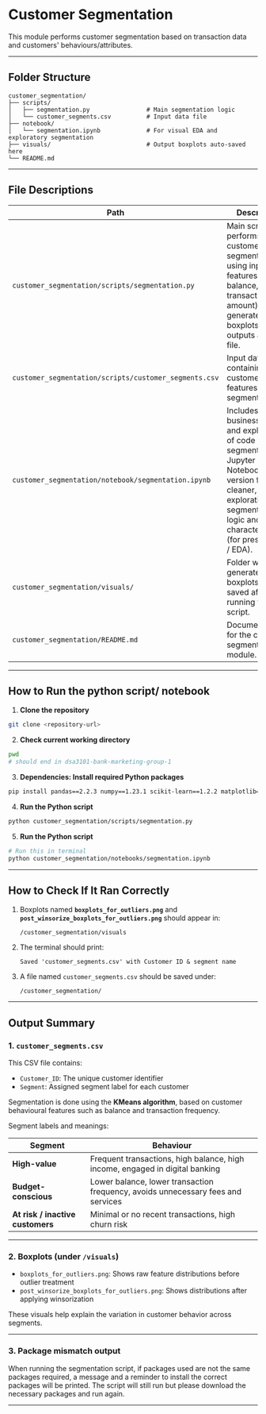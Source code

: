 # Customer Segmentation

This module performs customer segmentation based on transaction data and customers' behaviours/attributes.

---

## Folder Structure

```
customer_segmentation/
├── scripts/
│   ├── segmentation.py                # Main segmentation logic
│   └── customer_segments.csv          # Input data file
├── notebook/
│   └── segmentation.ipynb             # For visual EDA and exploratory segmentation
├── visuals/                           # Output boxplots auto-saved here
└── README.md
```

---

## File Descriptions

| Path | Description |
|------|-------------|
| `customer_segmentation/scripts/segmentation.py` | Main script that performs customer segmentation using input features (e.g., balance, transaction amount). Also generates boxplots and outputs a CSV file. |
| `customer_segmentation/scripts/customer_segments.csv` | Input data file containing customer features for segmentation. |
| `customer_segmentation/notebook/segmentation.ipynb` | Includes business logic and explanation of code in segmentation.py. Jupyter Notebook version for cleaner, visual exploration of segmentation logic and data characteristics (for presentation / EDA). |
| `customer_segmentation/visuals/` | Folder where generated boxplots will be saved after running the script. |
| `customer_segmentation/README.md` | Documentation for the customer segmentation module. |

---

##  How to Run the python script/ notebook

1. **Clone the repository**
```bash
git clone <repository-url>
```

2. **Check current working directory**
```bash
pwd
# should end in dsa3101-bank-marketing-group-1
```

3. **Dependencies: Install required Python packages**
```bash
pip install pandas==2.2.3 numpy==1.23.1 scikit-learn==1.2.2 matplotlib==3.10.1 matplotlib-inline==0.1.6 seaborn==0.13.2 python-dateutil==2.9.0.post0 scipy==1.9.0
```

4. **Run the Python script**
```bash
python customer_segmentation/scripts/segmentation.py
```
5. **Run the Python script**
```bash
# Run this in terminal
python customer_segmentation/notebooks/segmentation.ipynb
```
---

## How to Check If It Ran Correctly

1. Boxplots named **`boxplots_for_outliers.png`** and **`post_winsorize_boxplots_for_outliers.png`** should appear in:
   ```
   /customer_segmentation/visuals
   ```

2. The terminal should print:
   ```
   Saved 'customer_segments.csv' with Customer ID & segment name
   ```

3. A file named `customer_segments.csv` should be saved under:
   ```
   /customer_segmentation/
   ```

---

## Output Summary

### 1. `customer_segments.csv`

This CSV file contains:
- `Customer_ID`: The unique customer identifier
- `Segment`: Assigned segment label for each customer

Segmentation is done using the **KMeans algorithm**, based on customer behavioural features such as balance and transaction frequency.

Segment labels and meanings:

| Segment | Behaviour |
|---------|-----------|
| **High-value** | Frequent transactions, high balance, high income, engaged in digital banking |
| **Budget-conscious** | Lower balance, lower transaction frequency, avoids unnecessary fees and services |
| **At risk / inactive customers** | Minimal or no recent transactions, high churn risk |

---

### 2. Boxplots (under `/visuals`)

- `boxplots_for_outliers.png`: Shows raw feature distributions before outlier treatment
- `post_winsorize_boxplots_for_outliers.png`: Shows distributions after applying winsorization

These visuals help explain the variation in customer behavior across segments.

---

### 3. Package mismatch output

When running the segmentation script, if packages used are not the same packages required, a message and a reminder to install the correct packages will be printed. The script will still run but please download the necessary packages and run again.

---

